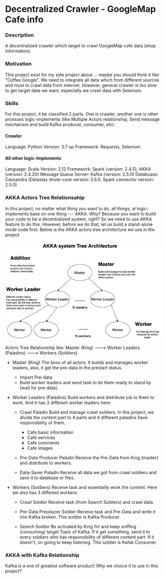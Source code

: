 # Decentralized Crawler - GoogleMap Cafe info

### Description
A decentralized crawler which target to crawl GoogleMap cafe data (shop information). 


### Motivation
This project exist for my side project about ... maybe you should think it like "Coffee Google".
We need to integrate all data which from different sources and must to crawl data from internet. 
However, general crawler is too slow to get target data we want, especially we crawl data with Selenium.


### Skills
For this project, it be classified 2 parts. One is crawler, another one is other prcesses logic-implements (like Multiple Actors relationship, Send message mechanism and build Kafka producer, consumer, etc).

#### Crawler
Language: Python
Version: 3.7 up
Framework: Requests, Selenium

#### All other logic-Implements
Language: Scala
Version: 2.12
Framework: Spark (version: 2.4.5), AKKA (version: 2.4.20)
Message Queue Server: Kafka (version: 2.5.0)
Databsase: Cassandra (Datastax driver-core version: 3.6.0, Spark connector version: 2.5.0)


### AKKA Actors Tree Relationsahip 

In this project, no matter what thing you want to do, all things, al logic-implements base on one thing --- AKKA. Why? Because you want to build your code to be a decentralized system, right? So we need to use AKKA feature to do this. However, before we do that, let us build a stand-alone mode code first. Below is the AKKA actors tree architecture we use in the project.

![](https://github.com/Chisanan232/Decentralized-Crawler---GoogleMap-Cafe-info/raw/master/docs/imgs/GoogleMap_Cafe_Decentralized_Crawler_Diagram-Akka_Actors_Tree.png)


Actors Tree Relationship like:
Master (King) ---> Worker Leaders (Paladins) ---> Workers (Soldiers)

* Master (King)
The boss of all actors. It builds and manages worker leaders, also, it get the pre-data in the prestart status.
  * Import Pre-data
  * Build worker leaders and send task to let them ready to stand by (wait for pre-data).


* Worker Leaders (Paladins)
Build workers and distribute job to them to work. And it has 3 different worker leaders here:
  * Crawl Paladin
  Build and manage crawl soldiers. In this project, we divide the content part to 4 parts and 4 different paladins have responsibility of them.
    * Cafe basic information
    * Cafe services
    * Cafe comments
    * Cafe images
  
  * Pre-Data Producer Paladin
  Receive the Pre-Data from King (master) and distribute to workers.
  
  * Data-Saver Paladin
  Receive all data we got from crawl soldiers and save it to database or files. 
  

* Workers (Soldiers)
Receive task and essentailly work the content. Here we also has 3 different workers:
  * Crawl Soldier
  Receive task (from Search Soldiers) and crawl data. 
  
  * Pre-Data Preoducer Soldier
  Receive task and Pre-Data and write it into Kafka broken. 
  This soldier is Kafka Producer.
  
  * Search Soldier
  Be activated by King firt and keep sniffing (consuming) target Topic of Kafka. If it get something, send it to every soldiers who has responsibility of different content part. If it doesn't, on going to keep listening. 
  This soldier is Kafak Consumer.



### AKKA with Kafka Relationship 

Kafka is a one of greatest software product! Why we choice it to use in this project? 


